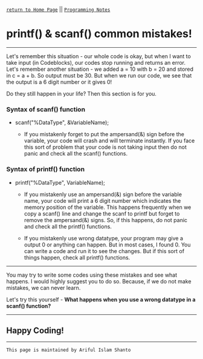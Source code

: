 [`return to Home Page`](https://shanto-swe029.github.io/) || [`Programming Notes`](https://shanto-swe029.github.io/programmingnotes)

# printf() & scanf() common mistakes!

***

Let's remember this situation - our whole code is okay, but when I want to take input (in Codeblocks), our codes stop running and returns an error.
<br>
Let's remember another situation - we added a = 10 with b = 20 and stored in c = a + b. So output must be 30. But when we run our code,
we see that the output is a 6 digit number or it gives 0!
<br>

Do they still happen in your life? Then this section is for you.
<br>

### Syntax of scanf() function

- scanf("%DataType", &VariableName);

    - If you mistakenly forget to put the ampersand(&) sign before the variable, your code will crash and will terminate instantly.
    If you face this sort of problem that your code is not taking input then do not panic and check all the scanf() functions.

### Syntax of printf() function

- printf("%DataType", VariableName);

    - If you mistakenly use an ampersand(&) sign before the variable name, your code will print a 6 digit number which indicates the memory 
    position of the variable. This happens frequently when we copy a scanf() line and change the scanf to printf but forget to remove the 
    ampersand(&) signs. So, if this happens, do not panic and check all the printf() functions.
    
    - If you mistakenly use wrong datatype, your program may give a output 0 or anything can happen. But in most cases, I found 0. You can write 
    a code and run it to see the changes. But if this sort of things happen, check all printf() functions.


***

You may try to write some codes using these mistakes and see what happens. I would highly suggest you to do so. Because, if we do not make mistakes, 
we can never learn.
<br>

Let's try this yourself - **What happens when you use a wrong datatype in a scanf() function?**

***

## Happy Coding!

***

`This page is maintained by Ariful Islam Shanto`








